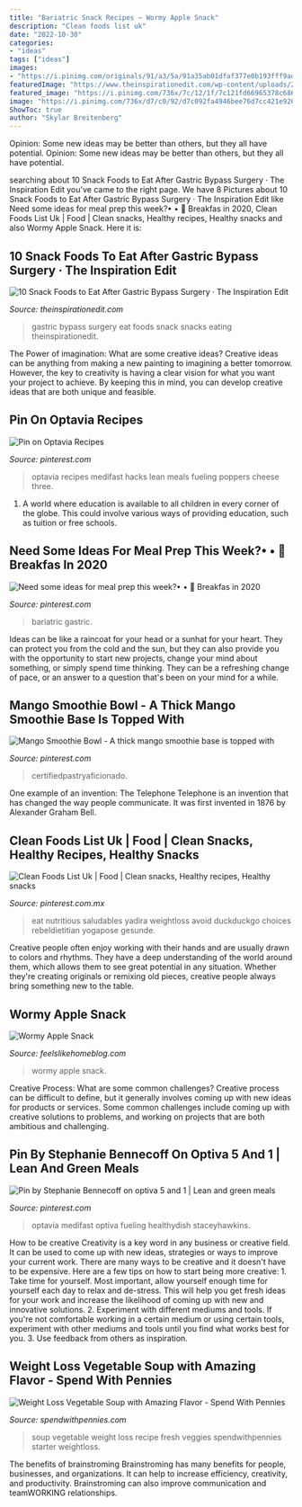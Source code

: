 ```yaml
---
title: "Bariatric Snack Recipes ~ Wormy Apple Snack"
description: "Clean foods list uk"
date: "2022-10-30"
categories:
- "ideas"
tags: ["ideas"]
images:
- "https://i.pinimg.com/originals/91/a3/5a/91a35ab01dfaf377e0b193fff9ad42c7.jpg"
featuredImage: "https://www.theinspirationedit.com/wp-content/uploads/2017/05/save.jpg"
featured_image: "https://i.pinimg.com/736x/7c/12/1f/7c121fd66965378c686d626ce3885082.jpg"
image: "https://i.pinimg.com/736x/d7/c0/92/d7c092fa4946bee76d7cc421e926ff56.jpg"
ShowToc: true
author: "Skylar Breitenberg"
---
```



Opinion: Some new ideas may be better than others, but they all have potential.
Opinion: Some new ideas may be better than others, but they all have potential.

	

		
searching about 10 Snack Foods to Eat After Gastric Bypass Surgery · The Inspiration Edit you've came to the right page. We have 8 Pictures about 10 Snack Foods to Eat After Gastric Bypass Surgery · The Inspiration Edit like Need some ideas for meal prep this week?• • 🍳 Breakfas in 2020, Clean Foods List Uk | Food | Clean snacks, Healthy recipes, Healthy snacks and also Wormy Apple Snack. Here it is:
		
    
## 10 Snack Foods To Eat After Gastric Bypass Surgery · The Inspiration Edit

<img loading=lazy src="https://www.theinspirationedit.com/wp-content/uploads/2017/05/save.jpg" onerror="this.onerror=null;this.src='https://tse2.mm.bing.net/th?id=OIP.E1eye6EniWO9WfdLbvIuxAHaE_&amp;pid=15.1';" alt="10 Snack Foods to Eat After Gastric Bypass Surgery · The Inspiration Edit">

_Source: theinspirationedit.com_

>gastric bypass surgery eat foods snack snacks eating theinspirationedit. 

	

The Power of imagination: What are some creative ideas?
Creative ideas can be anything from making a new painting to imagining a better tomorrow. However, the key to creativity is having a clear vision for what you want your project to achieve. By keeping this in mind, you can develop creative ideas that are both unique and feasible.

    
## Pin On Optavia Recipes

<img loading=lazy src="https://i.pinimg.com/originals/32/86/62/328662a4993aa213e009b13a85f5c7a2.png" onerror="this.onerror=null;this.src='https://tse1.mm.bing.net/th?id=OIP.T7aTU0EgHbxRm80yHv4zoAHaNL&amp;pid=15.1';" alt="Pin on Optavia Recipes">

_Source: pinterest.com_

>optavia recipes medifast hacks lean meals fueling poppers cheese three. 

	

1. A world where education is available to all children in every corner of the globe. This could involve various ways of providing education, such as tuition or free schools. 

    
## Need Some Ideas For Meal Prep This Week?• • 🍳 Breakfas In 2020

<img loading=lazy src="https://i.pinimg.com/originals/2e/c9/1e/2ec91e22112a5e33776fc23cfe7147b3.jpg" onerror="this.onerror=null;this.src='https://tse1.mm.bing.net/th?id=OIP.2wO_ckGQvIt1cc5yNPRAlwHaHa&amp;pid=15.1';" alt="Need some ideas for meal prep this week?• • 🍳 Breakfas in 2020">

_Source: pinterest.com_

>bariatric gastric. 

	

Ideas can be like a raincoat for your head or a sunhat for your heart. They can protect you from the cold and the sun, but they can also provide you with the opportunity to start new projects, change your mind about something, or simply spend time thinking. They can be a refreshing change of pace, or an answer to a question that's been on your mind for a while.

    
## Mango Smoothie Bowl - A Thick Mango Smoothie Base Is Topped With

<img loading=lazy src="https://i.pinimg.com/736x/7c/12/1f/7c121fd66965378c686d626ce3885082.jpg" onerror="this.onerror=null;this.src='https://tse2.mm.bing.net/th?id=OIP.Ss_iJM5Am_iqoFKxsoQUzgHaLH&amp;pid=15.1';" alt="Mango Smoothie Bowl - A thick mango smoothie base is topped with">

_Source: pinterest.com_

>certifiedpastryaficionado. 

	

One example of an invention: The Telephone
Telephone is an invention that has changed the way people communicate. It was first invented in 1876 by Alexander Graham Bell.

    
## Clean Foods List Uk | Food | Clean Snacks, Healthy Recipes, Healthy Snacks

<img loading=lazy src="https://i.pinimg.com/originals/91/a3/5a/91a35ab01dfaf377e0b193fff9ad42c7.jpg" onerror="this.onerror=null;this.src='https://tse1.mm.bing.net/th?id=OIP.NaTo9wYPNXeH5isHvDOLrwAAAA&amp;pid=15.1';" alt="Clean Foods List Uk | Food | Clean snacks, Healthy recipes, Healthy snacks">

_Source: pinterest.com.mx_

>eat nutritious saludables yadira weightloss avoid duckduckgo choices rebeldietitian yogapose gesunde. 

	

Creative people often enjoy working with their hands and are usually drawn to colors and rhythms. They have a deep understanding of the world around them, which allows them to see great potential in any situation. Whether they're creating originals or remixing old pieces, creative people always bring something new to the table.

    
## Wormy Apple Snack

<img loading=lazy src="https://i2.wp.com/feelslikehomeblog.com/wp-content/uploads/2010/10/WormyApple2.jpg?resize=600%2C900" onerror="this.onerror=null;this.src='https://tse1.mm.bing.net/th?id=OIP.3qE-u98vhEqC0GhMQhh_fQHaLH&amp;pid=15.1';" alt="Wormy Apple Snack">

_Source: feelslikehomeblog.com_

>wormy apple snack. 

	

Creative Process: What are some common challenges?
Creative process can be difficult to define, but it generally involves coming up with new ideas for products or services. Some common challenges include coming up with creative solutions to problems, and working on projects that are both ambitious and challenging.

    
## Pin By Stephanie Bennecoff On Optiva 5 And 1 | Lean And Green Meals

<img loading=lazy src="https://i.pinimg.com/736x/d7/c0/92/d7c092fa4946bee76d7cc421e926ff56.jpg" onerror="this.onerror=null;this.src='https://tse3.mm.bing.net/th?id=OIP.6aA0EhI7siQnmk3SzswvnQAAAA&amp;pid=15.1';" alt="Pin by Stephanie Bennecoff on optiva 5 and 1 | Lean and green meals">

_Source: pinterest.com_

>optavia medifast optiva fueling healthydish staceyhawkins. 

	

How to be creative
Creativity is a key word in any business or creative field. It can be used to come up with new ideas, strategies or ways to improve your current work. There are many ways to be creative and it doesn't have to be expensive. Here are a few tips on how to start being more creative: 1. Take time for yourself. Most important, allow yourself enough time for yourself each day to relax and de-stress. This will help you get fresh ideas for your work and increase the likelihood of coming up with new and innovative solutions. 2. Experiment with different mediums and tools. If you're not comfortable working in a certain medium or using certain tools, experiment with other mediums and tools until you find what works best for you. 3. Use feedback from others as inspiration.

    
## Weight Loss Vegetable Soup with Amazing Flavor - Spend With Pennies

<img loading=lazy src="https://www.spendwithpennies.com/wp-content/uploads/2016/01/Weight-Loss-Vegetable-Soup-24.jpg" onerror="this.onerror=null;this.src='https://tse3.mm.bing.net/th?id=OIP.lfr3cOWe2X9OB9ySh0otGAHaLH&amp;pid=15.1';" alt="Weight Loss Vegetable Soup with Amazing Flavor - Spend With Pennies">

_Source: spendwithpennies.com_

>soup vegetable weight loss recipe fresh veggies spendwithpennies starter weightloss. 

	

The benefits of brainstroming
Brainstroming has many benefits for people, businesses, and organizations. It can help to increase efficiency, creativity, and productivity. Brainstroming can also improve communication and teamWORKING relationships.

